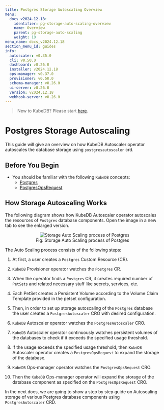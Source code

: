 ```yaml
---
title: Postgres Storage Autoscaling Overview
menu:
  docs_v2024.12.18:
    identifier: pg-storage-auto-scaling-overview
    name: Overview
    parent: pg-storage-auto-scaling
    weight: 10
menu_name: docs_v2024.12.18
section_menu_id: guides
info:
  autoscaler: v0.35.0
  cli: v0.50.0
  dashboard: v0.26.0
  installer: v2024.12.18
  ops-manager: v0.37.0
  provisioner: v0.50.0
  schema-manager: v0.26.0
  ui-server: v0.26.0
  version: v2024.12.18
  webhook-server: v0.26.0
---
```


> New to KubeDB? Please start [here](/docs/v2024.12.18/README).

# Postgres Storage Autoscaling

This guide will give an overview on how KubeDB Autoscaler operator autoscales the database storage using `postgresautoscaler` crd.

## Before You Begin

- You should be familiar with the following `KubeDB` concepts:
  - [Postgres](/docs/v2024.12.18/guides/postgres/concepts/postgres)
  - [PostgresOpsRequest](/docs/v2024.12.18/guides/postgres/concepts/opsrequest)

## How Storage Autoscaling Works

The following diagram shows how KubeDB Autoscaler operator autoscales the resources of `Postgres` database components. Open the image in a new tab to see the enlarged version.

<figure align="center">
  <img alt="Storage Auto Scaling process of Postgres" src="/docs/v2024.12.18/images/postgres/pg-storage-process.svg">
<figcaption align="center">Fig: Storage Auto Scaling process of Postgres</figcaption>
</figure>


The Auto Scaling process consists of the following steps:

1. At first, a user creates a `Postgres` Custom Resource (CR).

2. `KubeDB` Provisioner  operator watches the `Postgres` CR.

3. When the operator finds a `Postgres` CR, it creates required number of `PetSets` and related necessary stuff like secrets, services, etc.

4. Each PetSet creates a Persistent Volume according to the Volume Claim Template provided in the petset configuration.

5. Then, in order to set up storage autoscaling of the `Postgres` database the user creates a `PostgresAutoscaler` CRO with desired configuration.

6. `KubeDB` Autoscaler operator watches the `PostgresAutoscaler` CRO.

7. `KubeDB` Autoscaler operator continuously watches persistent volumes of the databases to check if it exceeds the specified usage threshold.
8. If the usage exceeds the specified usage threshold, then `KubeDB` Autoscaler operator creates a `PostgresOpsRequest` to expand the storage of the database. 
   
9. `KubeDB` Ops-manager operator watches the `PostgresOpsRequest` CRO.

10. Then the `KubeDB` Ops-manager operator will expand the storage of the database component as specified on the `PostgresOpsRequest` CRO.

In the next docs, we are going to show a step by step guide on Autoscaling storage of various Postgres database components using `PostgresAutoscaler` CRD.
